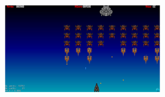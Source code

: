 ![nice screenshot!](/Resources/HelloCocos.jpg)
<!--![status](https://dl2.pushbulletusercontent.com/JXwF9psx3Dcsh9vST2ElAgx3TNk398EX/IMG_1969.PNG)-->
<!--img src="http://www.cocos2d-x.org/attachments/801/cocos2dx_portrait.png" width=100-->

<!-- colores
```diff
+ esto sale en verde
-  y esto en rojo
```

tabla col | col
-- | --
fila | fila
-->
<!--
# cocos2d-x
## aprendiendo c++ con cocos

Git user attention
-------------------

* Cómo clonar la repo con Git

        $ git clone https://github.com/iglo0/HelloCocos.git

---

### RESUMEN (GENERAL) DEL ESTADO ACTUAL

- Salen enemigos en formato "Space Invaders" que disparan aleatoriamente
- Hay un ovni gordo que dispara también
- Control de una nave con sus disparos
- Menú inicial y pruebas
- Inicio del juego
- Game over

### ÚLTIMO HECHO

- configuración con archivos en vez de #defines
- rediseño de código (primera de 'n' :)
- comenzada planificacion de tareas (este readme)
- limpieza general de #includes del proyecto
- Atlas de sprites en una sola textura (.plist y spritesheet.png generado con TexturePacker)
- colisiones precisas funcionando (faltan por definir sprites aun)

----
# TRABAJO EN CURSO
En desarrollo [Estimación]
```diff

ESTRUCTURA DEL JUEGO
+ creada otra máquina de estados para el juego, intentando implementarla con el patrón "Estado"
- reimplementando las funciones de movimiento (balas mayormente)

GRÁFICOS
+ Colisiones precisas. Definidos el resto de sprites

LÓGICA DEL JUEGO
[en pausa]Añadir comportamientos a los disparos: preparando la estructura para hacer esto
- tiros en la dirección general del prota (ecuación lineal) [03/06/17]
- disparo de proyectiles que sigan trayectorias (seno/coseno) [04/06/17]
- disparo de múltiples proyectiles en abanico (bosses?) [07/06/17]

```


### PLANIFICADO (lo siguiente que pienso hacer)

ESTRUCTURA DEL JUEGO
- detectar la destrucción de las oleadas de enemigos
- avance de oleadas cada vez más dificiles

EFECTOS
- Sonido
	- reintroducir el sonido


### POR PLANIFICAR (tareas pendientes que ir planificando)
LÓGICA DEL JUEGO
- Añadir comportamientos a las naves
	- enemigos que salen y entran en la formación (por ejemplo: Galaxian/Galaga)
		- que sigan splines? LOL ni siquiera he empezado por y=x
	- que los enemigos disparen más cuantos menos queden
GRÁFICOS
- Independencia de resolución

### IDEAS (a hacer ~~cuando las ranas críen pelo~~ más adelante)

En ningún orden particular:

LÓGICA DEL JUEGO
- Añadir las casitas (las típicas del Space Invaders que protegen al prota)
	- que sean destructibles
		- que se vayan destruyendo ahí donde sean disparadas
- Añadir power-ups
	- nuevos tipos de disparo para el jugador
		- tiro a tiro
		- metralleta
		- láser
		- que gasten energía o munición
			- gestión de la energía para armas, escudos, motores... si gastas mucho de uno que afecte al resto
			- gui de esto
	- escudos
		- puntos de golpe fijos
		- energía recargable
	- power-ups usables por los enemigos (no que los cojan sino poder crear enemigos con ellos)

EFECTOS
- Sonido
	- buscar una alternativa que permita variar pitch y otros parámetros en windows (el motor sonoro por defecto no lo hace)
	- ojo a los parones al reproducir sonidos
- Música
	- en los menús
	- durante el juego
	- para los bosses
	- de game over
	- de records
- Usar Acciones (de cocos) para darle brillo al juego
	- "terremotos"
	- rotación y zoomeado de sprites
	- movimientos con aceleración y frenado (no bruscos)
- Parpadeo de las naves (periodo de invulnerabilidad)

GRÁFICOS
- Animaciones
	- Animaciones sencillas (en loop) de los objetos
	- Poder definir animaciones en loop y one-off

ESTRUCTURA DEL JUEGO
- jefes cada "x" oleadas

GENERAL
- Tabla de records
	- pantalla para verla, o reutilizar los menús... o montarla encima de la del juego tras el game over...
	- poder definir "n" entradas
	- Almacenamiento de tabla de records
- Definición de niveles en archivos de texto
	- cantidad y comportamiento de los enemigos por nivel
	- o...
	- definición de niveles a manija, con enemigos que salgan en puntos fijos o al de tiempo
- Separar el manejo de datos, lógica y memoria de la clase de Pool (ir viendo Pool_manager)	

### ~~BUGS~~ OUTSTANDING FEATURES
- a veces el jugador puede perder dos vidas juntas. ¿Es por que le dan dos balas? ¿o no? no lo tengo claro
- los mensajes que deberían salir centrados no lo hacen (calculo la posición solo al principio y no lo actualizo cuando cambio el mensaje)
- las colisiones precisas están mal gestionadas: cada sprite tiene varios polígonos y es posible colisionar con varios a la vez. No es problema salvo para la nave del jugador, que puede perder las vidas de 3 en 3 :-D
- la gestión de movimiento de los space invaders tiene un problema, si destruyo los de las esquinas justo cuando están bajando, están bajando demasiado rato (pero no infinito, es curioso) r:-m

### DUDAS TÉCNICAS

- dándole vueltas a cómo conseguir comportamientos a base de "plug'n'play". Probando con polimorfismo y punteros a función, pero me termino atascando
-->
